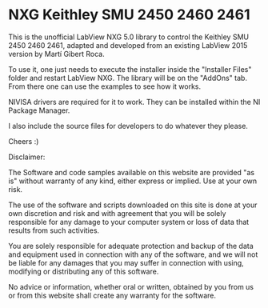 # NXG Keithley SMU 2450 2460 2461

This is the unofficial LabView NXG 5.0 library to control the Keithley SMU 2450 2460 2461, adapted and developed from an existing LabView 2015 version by Martí Gibert Roca.

To use it, one just needs to execute the installer inside the "Installer Files" folder and restart LabView NXG. The library will be on the "AddOns" tab. From there one can use the examples to see how it works.

NIVISA drivers are required for it to work. They can be installed within the NI Package Manager.

I also include the source files for developers to do whatever they please.

Cheers :)

Disclaimer:

The Software and code samples available on this website are provided "as is" without warranty of any kind, either express or implied. Use at your own risk.

The use of the software and scripts downloaded on this site is done at your own discretion and risk and with agreement that you will be solely responsible for any damage to your computer system or loss of data that results from such activities.

You are solely responsible for adequate protection and backup of the data and equipment used in connection with any of the software, and we will not be liable for any damages that you may suffer in connection with using, modifying or distributing any of this software.

No advice or information, whether oral or written, obtained by you from us or from this website shall create any warranty for the software.
